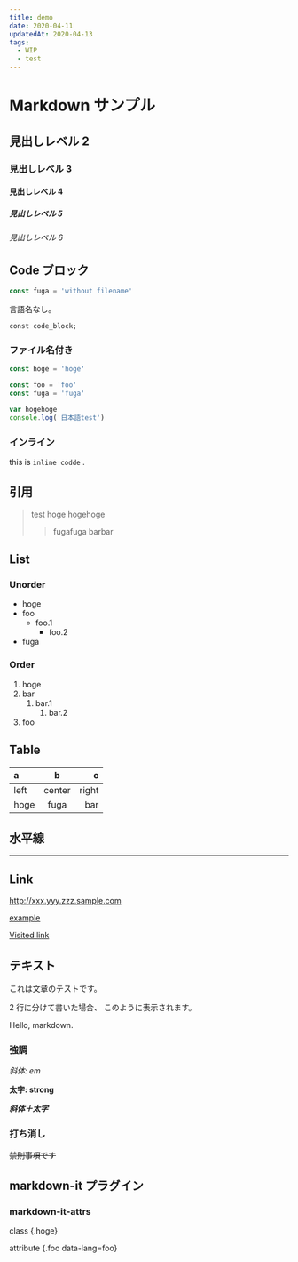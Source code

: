 ```yaml
---
title: demo
date: 2020-04-11
updatedAt: 2020-04-13
tags:
  - WIP
  - test
---
```


# Markdown サンプル

## 見出しレベル 2

### 見出しレベル 3

#### 見出しレベル 4

##### 見出しレベル 5

###### 見出しレベル 6

## Code ブロック

```ts
const fuga = 'without filename'
```

言語名なし。

```
const code_block;
```

### ファイル名付き

```ts {data-lang=test}
const hoge = 'hoge'
```

```ts {data-lang=test2}
const foo = 'foo'
const fuga = 'fuga'
```

```js {data-lang=javascript}
var hogehoge
console.log('日本語test')
```

### インライン

this is `inline codde` .

## 引用

> test
> hoge
> hogehoge
>
> > fugafuga
> > barbar

## List

### Unorder

- hoge
- foo
  - foo.1
    - foo.2
- fuga

### Order

1. hoge
1. bar
   1. bar.1
      1. bar.2
1. foo

## Table

| a    |   b    |     c |
| :--- | :----: | ----: |
| left | center | right |
| hoge |  fuga  |   bar |

## 水平線

---

## Link

<http://xxx.yyy.zzz.sample.com>

[example](http://example.com)

[Visited link](#__layout)

## テキスト

これは文章のテストです。

2 行に分けて書いた場合、
このように表示されます。

Hello, markdown.

### 強調

_斜体: em_

**太字: strong**

**_斜体＋太字_**

### 打ち消し

~~禁則事項です~~

## markdown-it プラグイン

### markdown-it-attrs

class {.hoge}

attribute {.foo data-lang=foo}
